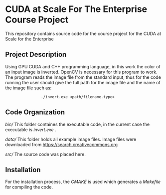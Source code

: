 # **CUDA at Scale For The Enterprise Course Project**

This repository contains source code for the course project for the CUDA at Scale for the Enterprise

## **Project Description**

Using GPU CUDA and C++ programming language, in this work the color of an input image is inverted. OpenCV is necessary for this program to work. 
The program reads the image file from the standard input, thus for the code running the user should give the full path for the image file and the name of the image file such as:
    
                    ./invert.exe <path/filename.type>

## **Code Organization**

_bin/_ This folder containes the executable code, in the current case the executable is _invert.exe_ .

_data/_ This folder holds all example image files. Image files were downloaded from https://search.creativecommons.org

_src/_ The source code was placed here.

## **Installation**

For the installation process, the _CMAKE_ is used which generates a _Makefile_ for compiling the code. 
